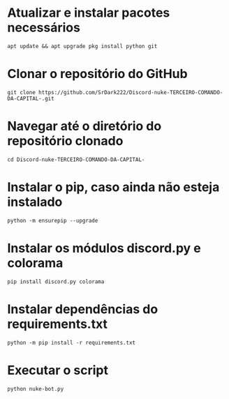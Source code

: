 # Atualizar e instalar pacotes necessários
`apt update && apt upgrade
pkg install python git`

# Clonar o repositório do GitHub
`git clone https://github.com/SrDark222/Discord-nuke-TERCEIRO-COMANDO-DA-CAPITAL-.git`

# Navegar até o diretório do repositório clonado
`cd Discord-nuke-TERCEIRO-COMANDO-DA-CAPITAL-`

# Instalar o pip, caso ainda não esteja instalado
`python -m ensurepip --upgrade`

# Instalar os módulos discord.py e colorama
`pip install discord.py colorama`

# Instalar dependências do requirements.txt
`python -m pip install -r requirements.txt`
# Executar o script
`python nuke-bot.py`
